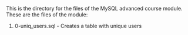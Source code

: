 This is the directory for the files of the MySQL advanced course module. These are the files of the module:

1) 0-uniq_users.sql - Creates a table with unique users 
